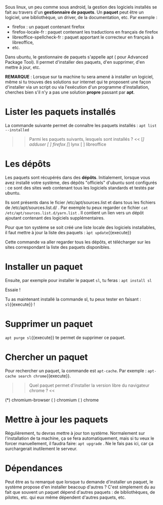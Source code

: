 
Sous linux, un peu comme sous android, la gestion des logiciels installés se fait au travers d'un **gestionnaire de paquets**.
Un **paquet** peut être un logiciel, une bibliothèque, un driver, de la documentation, etc.
Par exemple :
* firefox : un paquet contenant firefox
* firefox-locale-fr : paquet contenant les traductions en français de firefox
* libreoffice-spellcheck-fr : paquet apportant le correcteur en français à libreoffice,
* etc.


Dans ubuntu, le gestionnaire de paquets s'appelle apt ( pour Advanced Package Tool). Il permet d'installer des paquets, d'en supprimer, d'en mettre à jour, etc.

**REMARQUE** : Lorsque sur ta machine tu sera amené à installer un logiciel, même si tu trouves des solutions sur internet qui te proposent une façon d'installer via un script ou via l'exécution d'un programme d'installation, cherches bien s'il n'y a pas une solution **propre** passant par **apt**.


# Lister les paquets installés

La commande suivante permet de connaître les paquets installés :
`apt list --installed`

>> Parmi les paquets suivants, lesquels sont installés ? <<
[*] adduser
[ ] firefox
[*] lynx
[ ] libreoffice

# Les dépôts

Les paquets sont récupérés dans des **dépôts**. Initialement, lorsque vous avez installé votre système, des dépôts "officiels" d'ubuntu sont configurés : ce sont des sites web contenant tous les logiciels standards et testés par ubuntu.

Ils sont présents dans le ficier /etc/apt/sources.list et dans tous les fichiers de /etc/apt/sources.list.d/ . Par exemple tu peux regarder ce fichier `cat /etc/apt/sources.list.d/yarn.list` . Il contient un lien vers un dépôt ajoutant contenant des logiciels supplémentaires.

Pour que ton système se soit créé une liste locale des logiciels installables,  il faut mettre à jour la liste des paquets :
̀`apt update`{{execute}}

Cette commande va aller regarder tous les dépôts, et télécharger sur les sites correspondant la liste des paquets disponibles.


# Installer un paquet

Ensuite, par exemple pour installer le paquet `sl`, tu feras :
`apt install sl`

Essaie !

Tu as maintenant installé la commande sl, tu peux tester en faisant : `sl`{{execute}} !

# Supprimer un paquet

`apt purge sl`{{execute}} te permet de supprimer ce paquet.


# Chercher un paquet

Pour rechercher un paquet, la commande est `apt-cache`.
Par exemple : `apt-cache search chrome`{{execute}}.

>> Quel paquet permet d'installer la version libre du navigateur chrome ? <<

(*) chromium-browser
( ) chromium
( ) chrome

# Mettre à jour les paquets

Régulièrement, tu devras mettre à jour ton système. Normalement sur l'installation de ta machine, ça se fera automatiquement, mais si tu veux le forcer manuellement, il faudra faire: `apt upgrade` . Ne le fais pas ici, car ça surchargerait inutilement le serveur.

# Dépendances

Peut être as tu remarqué que lorsque tu demande d'installer un paquet, le système propose d'en installer beacoup d'autres ? C'est simplement du au fait que souvent un paquet dépend d'autres paquets : de bibliothèques, de pilotes, etc. qui eux même dépendent d'autres paquets, etc.
